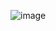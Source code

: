 ![image](https://user-images.githubusercontent.com/80074996/137600390-143f36d0-e39c-4a62-9ac6-211ff79f2ed8.png)

